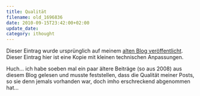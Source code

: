 ```yaml
---
title: Qualität
filename: old_1696836
date: 2010-09-15T23:42:00+02:00
update_date:
category: ithought
---
```

Dieser Eintrag wurde ursprünglich auf meinem [alten Blog veröffentlicht](https://stu.blogger.de/stories/1696836/). Dieser Eintrag hier ist eine Kopie mit kleinen technischen Anpassungen.

Huch… ich habe soeben mal ein paar ältere Beiträge (so aus 2008) aus diesem Blog gelesen und musste feststellen, dass die Qualität meiner Posts, so sie denn jemals vorhanden war, doch imho erschreckend abgenommen hat…
